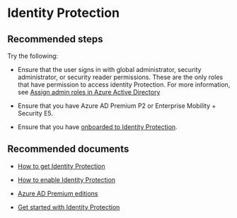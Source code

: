 <properties
    pageTitle="Identity Protection"
    description="Identity Protection"
    service="microsoft.aad"
    resource="Microsoft_AAD_ProtectionCenter"
    authors="zhchia"
    displayOrder=""
    selfHelpType="generic"
    supportTopicIds="32542231"
    resourceTags=""
    productPesIds="14785,16579"
    cloudEnvironments="public, Fairfax, Mooncake, usnat, ussec"
    	articleId="e7bf10a1-277d-41a2-b805-913b399c7ea4"
	ownershipId="AzureIdentity_MultiFactorAuthentication"
/>

# Identity Protection

## **Recommended steps**

Try the following:

* Ensure that the user signs in with global administrator, security administrator, or security reader permissions. These are the only roles that have permission to access identity Protection. For more information, see [Assign admin roles in Azure Active Directory](https://docs.microsoft.com/azure/active-directory/active-directory-assign-admin-roles-azure-portal)

* Ensure that you have Azure AD Premium P2 or Enterprise Mobility + Security E5.

* Ensure that you have [onboarded to Identity Protection](https://aka.ms/IPSignUp). 

## **Recommended documents**

* [How to get Identity Protection](https://aka.ms/emstrial)

* [How to enable Identity Protection](https://docs.microsoft.com/azure/active-directory/active-directory-identityprotection-enable)

* [Azure AD Premium editions](https://docs.microsoft.com/azure/active-directory/active-directory-editions) <br>

* [Get started with Identity Protection](https://docs.microsoft.com/azure/active-directory/active-directory-identityprotection#getting-started)
